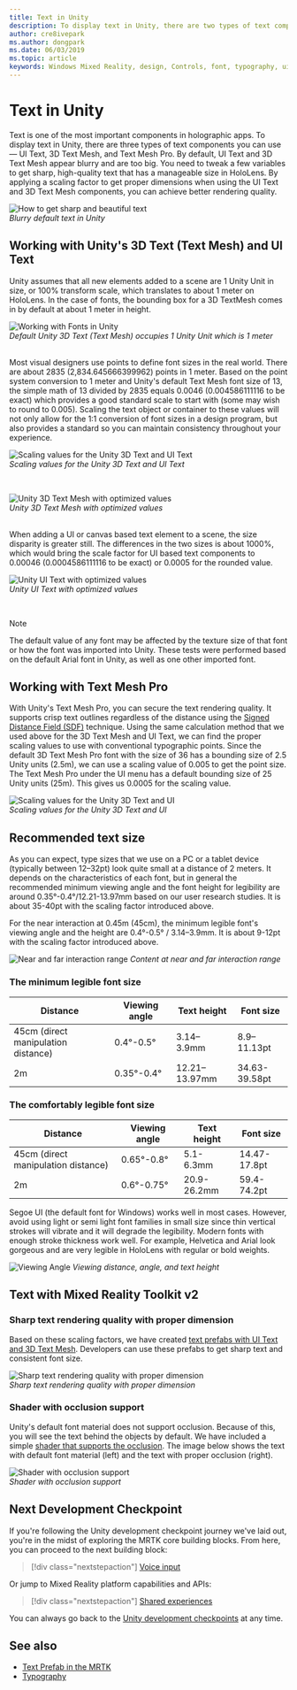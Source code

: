 ```yaml
---
title: Text in Unity
description: To display text in Unity, there are two types of text components you can use — UI Text and 3D Text Mesh.
author: cre8ivepark
ms.author: dongpark
ms.date: 06/03/2019
ms.topic: article
keywords: Windows Mixed Reality, design, Controls, font, typography, ui, ux, mixed reality headset, windows mixed reality headset, virtual reality headset, MRTK, Mixed Reality Toolkit
---
```


# Text in Unity

Text is one of the most important components in holographic apps. To display text in Unity, there are three types of text components you can use — UI Text, 3D Text Mesh, and Text Mesh Pro. By default, UI Text and 3D Text Mesh appear blurry and are too big. You need to tweak a few variables to get sharp, high-quality text that has a manageable size in HoloLens. By applying a scaling factor to get proper dimensions when using the UI Text and 3D Text Mesh components, you can achieve better rendering quality.

![How to get sharp and beautiful text](images/hug-text-02-640px.png)<br>
*Blurry default text in Unity*

## Working with Unity's 3D Text (Text Mesh) and UI Text

Unity assumes that all new elements added to a scene are 1 Unity Unit in size, or 100% transform scale, which translates to about 1 meter on HoloLens. In the case of fonts, the bounding box for a 3D TextMesh comes in by default at about 1 meter in height.

![Working with Fonts in Unity](images/640px-hug-text-03.png)<br>
*Default Unity 3D Text (Text Mesh) occupies 1 Unity Unit which is 1 meter*

<br>
Most visual designers use points to define font sizes in the real world. There are about 2835 (2,834.645666399962) points in 1 meter. Based on the point system conversion to 1 meter and Unity's default Text Mesh font size of 13, the simple math of 13 divided by 2835 equals 0.0046 (0.004586111116 to be exact) which provides a good standard scale to start with (some may wish to round to 0.005). Scaling the text object or container to these values will not only allow for the 1:1 conversion of font sizes in a design program, but also provides a standard so you can maintain consistency throughout your experience.

![Scaling values for the Unity 3D Text and UI Text](images/Text_In_Unity_Measurements1.png)<br>
*Scaling values for the Unity 3D Text and UI Text*

<br>

![Unity 3D Text Mesh with optimized values](images/hug-text-05-1000px.png)<br>
*Unity 3D Text Mesh with optimized values*

<br>
When adding a UI or canvas based text element to a scene, the size disparity is greater still. The differences in the two sizes is about 1000%, which would bring the scale factor for UI based text components to 0.00046 (0.0004586111116 to be exact) or 0.0005 for the rounded value.

![Unity UI Text with optimized values](images/hug-text-04-1000px.png)<br>
*Unity UI Text with optimized values*

<br>

>[!NOTE]
>The default value of any font may be affected by the texture size of that font or how the font was imported into Unity. These tests were performed based on the default Arial font in Unity, as well as one other imported font.

## Working with Text Mesh Pro

With Unity's Text Mesh Pro, you can secure the text rendering quality. It supports crisp text outlines regardless of the distance using the [Signed Distance Field (SDF)](https://steamcdn-a.akamaihd.net/apps/valve/2007/SIGGRAPH2007_AlphaTestedMagnification.pdf) technique. Using the same calculation method that we used above for the 3D Text Mesh and UI Text, we can find the proper scaling values to use with conventional typographic points. Since the default 3D Text Mesh Pro font with the size of 36 has a bounding size of 2.5 Unity units (2.5m), we can use a scaling value of 0.005 to get the point size. The Text Mesh Pro under the UI menu has a default bounding size of 25 Unity units (25m). This gives us 0.0005 for the scaling value.

![Scaling values for the Unity 3D Text and UI](images/Text_In_Unity_Measurements2.png)<br>
*Scaling values for the Unity 3D Text and UI*

## Recommended text size
As you can expect, type sizes that we use on a PC or a tablet device (typically between 12–32pt) look quite small at a distance of 2 meters. It depends on the characteristics of each font, but in general the recommended minimum viewing angle and the font height for legibility are around 0.35°-0.4°/12.21-13.97mm based on our user research studies. It is about 35-40pt with the scaling factor introduced above.

For the near interaction at 0.45m (45cm), the minimum legible font's viewing angle and the height are 0.4°-0.5° / 3.14–3.9mm. It is about 9-12pt with the scaling factor introduced above.

![Near and far interaction range](images/typography-distance-1000px.jpg)
*Content at near and far interaction range*

### The minimum legible font size
| Distance | Viewing angle | Text height | Font size |
|---------|---------|---------|---------|
| 45cm (direct manipulation distance) | 0.4°-0.5° | 3.14–3.9mm | 8.9–11.13pt |
| 2m | 0.35°-0.4° | 12.21–13.97mm | 34.63-39.58pt |


### The comfortably legible font size
| Distance | Viewing angle | Text height | Font size |
|---------|---------|---------|---------|
| 45cm (direct manipulation distance) | 0.65°-0.8° | 5.1-6.3mm | 14.47-17.8pt |
| 2m | 0.6°-0.75° | 20.9-26.2mm | 59.4-74.2pt |

Segoe UI (the default font for Windows) works well in most cases. However, avoid using light or semi light font families in small size since thin vertical strokes will vibrate and it will degrade the legibility. Modern fonts with enough stroke thickness work well. For example, Helvetica and Arial look gorgeous and are very legible in HoloLens with regular or bold weights.

![Viewing Angle](images/Text_In_Unity_ViewingAngle.jpg)
*Viewing distance, angle, and text height*

## Text with Mixed Reality Toolkit v2

### Sharp text rendering quality with proper dimension

Based on these scaling factors, we have created [text prefabs with UI Text and 3D Text Mesh](https://github.com/microsoft/MixedRealityToolkit-Unity/tree/mrtk_development/Assets/MRTK/SDK/StandardAssets/Prefabs/Text). Developers can use these prefabs to get sharp text and consistent font size.

![Sharp text rendering quality with proper dimension](images/hug-text-06-1000px.png)<br>
*Sharp text rendering quality with proper dimension*

### Shader with occlusion support

Unity's default font material does not support occlusion. Because of this, you will see the text behind the objects by default. We have included a simple [shader that supports the occlusion](https://github.com/microsoft/MixedRealityToolkit-Unity/blob/mrtk_development/Assets/MRTK/StandardAssets/Shaders/Text3DShader.shader). The image below shows the text with default font material (left) and the text with proper occlusion (right).

![Shader with occlusion support](images/hug-text-07-1000px.png)<br>
*Shader with occlusion support*

## Next Development Checkpoint

If you're following the Unity development checkpoint journey we've laid out, you're in the midst of exploring the MRTK core building blocks. From here, you can proceed to the next building block:

> [!div class="nextstepaction"]
> [Voice input](voice-input-in-unity.md)

Or jump to Mixed Reality platform capabilities and APIs:

> [!div class="nextstepaction"]
> [Shared experiences](shared-experiences-in-unity.md)

You can always go back to the [Unity development checkpoints](unity-development-overview.md#2-core-building-blocks) at any time.


## See also
* [Text Prefab in the MRTK](https://github.com/microsoft/MixedRealityToolkit-Unity/tree/mrtk_development/Assets/MRTK/SDK/StandardAssets/Prefabs/Text)
* [Typography](../../design/typography.md)
